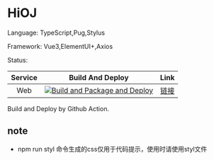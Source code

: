 # HiOJ

Language: TypeScript,Pug,Stylus

Framework: Vue3,ElementUI+,Axios


Status:

|Service|Build And Deploy|Link|
|:---:|:---:|:---:|
|Web|[![Build and Package and Deploy](https://github.com/hnit-acm/hnit-acm-web-v2/actions/workflows/docker-publish-deploy.yml/badge.svg)](https://github.com/hnit-acm/hnit-acm-web-v2/actions/workflows/docker-publish-deploy.yml)|[链接](http://next.hnitoj.cn)|

Build and Deploy by Github Action.

## note
- npm run styl 命令生成的css仅用于代码提示，使用时请使用styl文件
